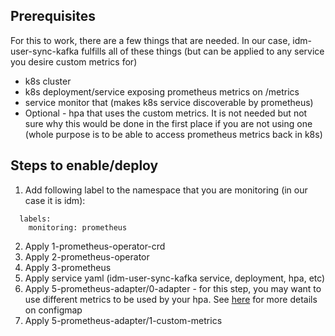 
## Prerequisites 
For this to work, there are a few things that are needed.  In our case, idm-user-sync-kafka fulfills all of these things (but can be applied to any service you desire custom metrics for)
* k8s cluster
* k8s deployment/service exposing prometheus metrics on /metrics
* service monitor that (makes k8s service discoverable by prometheus) 
* Optional - hpa that uses the custom metrics.  It is not needed but not sure why this would be done in the first place if you are not using one (whole purpose is to be able to access prometheus metrics back in k8s)

## Steps to enable/deploy
1. Add following label to the namespace that you are monitoring (in our case it is idm):
```
  labels:
    monitoring: prometheus
```
2. Apply 1-prometheus-operator-crd
3. Apply 2-prometheus-operator
4. Apply 3-prometheus
5. Apply service yaml (idm-user-sync-kafka service, deployment, hpa, etc)
6. Apply 5-prometheus-adapter/0-adapter - for this step, you may want to use different metrics to be used by your hpa.  See [here](https://github.com/kubernetes-sigs/prometheus-adapter/blob/master/docs/config.md) for more details on configmap 
7. Apply 5-prometheus-adapter/1-custom-metrics

